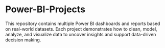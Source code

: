 # Power-BI-Projects
This repository contains multiple Power BI dashboards and reports based on real-world datasets. Each project demonstrates how to clean, model, analyze, and visualize data to uncover insights and support data-driven decision making.
